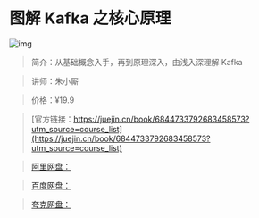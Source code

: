 # 图解 Kafka 之核心原理

![img](../../assets/6d9db5259fa24590b90e6f47a7334b8f~tplv-k3u1fbpfcp-no-mark:280:280:200:280.png)

> 简介：从基础概念入手，再到原理深入，由浅入深理解 Kafka

> 讲师：朱小厮

> 价格：¥19.9

> [官方链接：https://juejin.cn/book/6844733792683458573?utm_source=course_list](https://juejin.cn/book/6844733792683458573?utm_source=course_list)

> [阿里网盘：]()

> [百度网盘：]()

> [夸克网盘：]()

